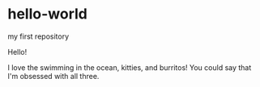 # hello-world
my first repository

Hello!

I love the swimming in the ocean, kitties, and burritos! 
You could say that I'm obsessed with all three.
